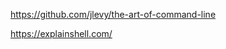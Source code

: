 https://github.com/jlevy/the-art-of-command-line

  

https://explainshell.com/
<!--stackedit_data:
eyJoaXN0b3J5IjpbLTExMzY2OTg2NDFdfQ==
-->